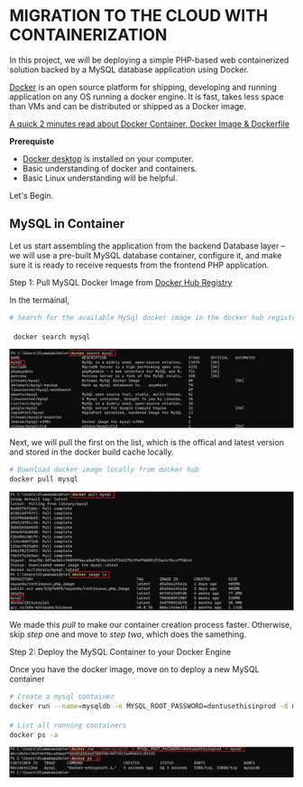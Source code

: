 # MIGRATION TO THE СLOUD WITH CONTAINERIZATION

In this project, we will be deploying a simple PHP-based web containerized solution backed by a MySQL database application using Docker.

[Docker](https://docs.docker.com/get-started/overview/) is an open source platform for shipping, developing and running application on any OS running a docker engine. It is fast, takes less space than VMs and can be distributed or shipped as a Docker image.

[A quick 2 minutes read about Docker Container, Docker Image & Dockerfile](https://dev.to/oayanda/getting-started-docker-container-docker-image-dockerfile-2oj9)

**Prerequiste**

- [Docker desktop](https://docs.docker.com/desktop/) is installed on your computer.
- Basic understanding of docker and containers.
- Basic Linux understanding will be helpful.

Let's Begin.

## MySQL in Container

Let us start assembling the application from the backend Database layer – we will use a pre-built MySQL database container, configure it, and make sure it is ready to receive requests from the frontend PHP application.

Step 1: Pull MySQL Docker Image from [Docker Hub Registry](https://hub.docker.com/)

In the termainal, 

```bash
# Search for the available MySql docker image in the docker hub registry
 
 docker search mysql
 ```

 ![docker search](./images/1.png)

Next, we will pull the first on the list, which is the offical and latest version and stored in the docker build cache locally.

```bash
# Download docker image locally from docker hub
docker pull mysql
```

![docker image pull](./images/2.png)

We made this *pull* to make our container creation process faster. Otherwise, skip *step on*e and move to *step two*, which does the samething.

Step 2: Deploy the MySQL Container to your Docker Engine

Once you have the docker image, move on to deploy a new MySQL container

```bash
# Create a mysql container
docker run --name=mysqldb -e MYSQL_ROOT_PASSWORD=dontusethisinprod -d mysql

# List all running containers
docker ps -a
```

![Mysql container](./images/3.png)